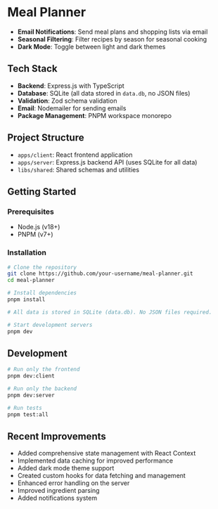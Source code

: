 # Meal Planner

- **Email Notifications**: Send meal plans and shopping lists via email
- **Seasonal Filtering**: Filter recipes by season for seasonal cooking
- **Dark Mode**: Toggle between light and dark themes

## Tech Stack
- **Backend**: Express.js with TypeScript
- **Database**: SQLite (all data stored in `data.db`, no JSON files)
- **Validation**: Zod schema validation
- **Email**: Nodemailer for sending emails
- **Package Management**: PNPM workspace monorepo

## Project Structure

- `apps/client`: React frontend application
- `apps/server`: Express.js backend API (uses SQLite for all data)
- `libs/shared`: Shared schemas and utilities

## Getting Started

### Prerequisites

- Node.js (v18+)
- PNPM (v7+)

### Installation

```bash
# Clone the repository
git clone https://github.com/your-username/meal-planner.git
cd meal-planner

# Install dependencies
pnpm install

# All data is stored in SQLite (data.db). No JSON files required.

# Start development servers
pnpm dev
```

## Development

```bash
# Run only the frontend
pnpm dev:client

# Run only the backend
pnpm dev:server

# Run tests
pnpm test:all
```

## Recent Improvements

- Added comprehensive state management with React Context
- Implemented data caching for improved performance
- Added dark mode theme support
- Created custom hooks for data fetching and management
- Enhanced error handling on the server
- Improved ingredient parsing
- Added notifications system
